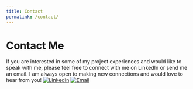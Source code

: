 ```yaml
---
title: Contact
permalink: /contact/
---
```


# Contact Me

If you are interested in some of my project experiences and would like to speak with me, please feel free to connect with me on LinkedIn or send me an email. I am always open to making new connections and would love to hear from you!
[![LinkedIn](https://1000logos.net/wp-content/uploads/2017/03/Linkedin-Logo-2011.png)](https://www.linkedin.com/in/hasan-khan-2000/)
[![Email](https://encrypted-tbn0.gstatic.com/images?q=tbn:ANd9GcR_TFTl9sS9eMSia2-sv2aeQU8H-qFXgyY4Qw&s)](mailto:hakhan62000@gmail.com)